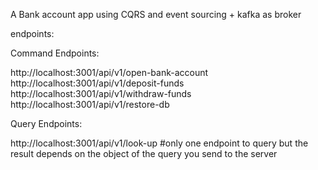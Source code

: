 A Bank account app using CQRS and event sourcing + kafka as broker

endpoints:

Command Endpoints: 

http://localhost:3001/api/v1/open-bank-account
http://localhost:3001/api/v1/deposit-funds
http://localhost:3001/api/v1/withdraw-funds
http://localhost:3001/api/v1/restore-db


Query Endpoints: 

http://localhost:3001/api/v1/look-up
#only one endpoint to query but the result depends on the object of the query you send to the server